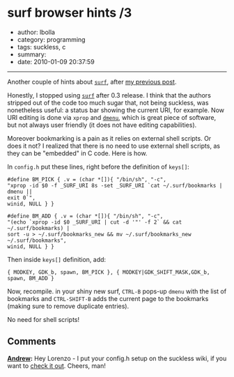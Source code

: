 # surf browser hints /3

- author: lbolla
- category: programming
- tags: suckless, c
- summary: 
- date: 2010-01-09 20:37:59

----------------

Another couple of hints about [`surf`][1], after [my previous post][2].

Honestly, I stopped using [`surf`][1] after 0.3 release. I think that the authors stripped
out of the code too much sugar that, not being suckless, was nonetheless
useful: a status bar showing the current URI, for example. Now URI editing is
done via `xprop` and [`dmenu`][3], which is great piece of software, but not always
user friendly (it does not have editing capabilities).

Moreover bookmarking is
a pain as it relies on external shell scripts. Or does it not? I realized that
there is no need to use external shell scripts, as they can be "embedded" in C
code. Here is how.

In `config.h` put these lines, right before the definition of `keys[]`:

    #define BM_PICK { .v = (char *[]){ "/bin/sh", "-c",
    "xprop -id $0 -f _SURF_URI 8s -set _SURF_URI `cat ~/.surf/bookmarks | dmenu ||
    exit 0`",
    winid, NULL } }

    #define BM_ADD { .v = (char *[]){ "/bin/sh", "-c",
    "(echo `xprop -id $0 _SURF_URI | cut -d '"' -f 2` && cat ~/.surf/bookmarks) |
    sort -u > ~/.surf/bookmarks_new && mv ~/.surf/bookmarks_new ~/.surf/bookmarks",
    winid, NULL } }

Then inside `keys[]` definition, add:

    { MODKEY, GDK_b, spawn, BM_PICK }, { MODKEY|GDK_SHIFT_MASK,GDK_b, spawn, BM_ADD }

Now, recompile. in your shiny new surf, `CTRL-B` pops-up `dmenu` with the list of
bookmarks and `CTRL-SHIFT-B` adds the current page to the bookmarks (making sure
to remove duplicate entries).

No need for shell scripts!

   [1]: http://surf.suckless.org
   [2]: /blog/2009/08/25/surf-browser-hints-2/
   [3]: http://tools.suckless.org/dmenu
   [4]: http://surf.suckless.org/files/simple_bookmarking_redux

## Comments

**[Andrew](#72 "2010-01-11 09:04:07"):** Hey Lorenzo - I put your config.h setup on the suckless wiki, if you want to [check it out][4]. Cheers, man!

